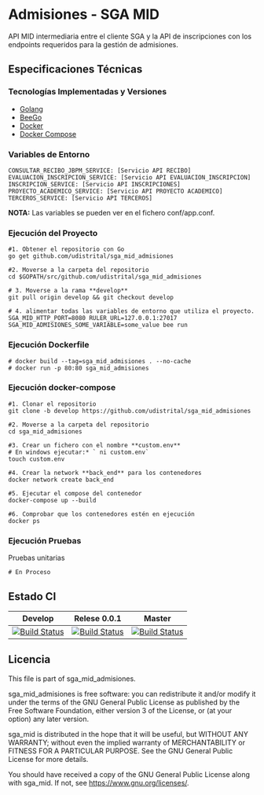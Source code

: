 # Admisiones - SGA MID

API MID intermediaria entre el cliente SGA y la API de inscripciones con los endpoints requeridos para la gestión de admisiones.

## Especificaciones Técnicas

### Tecnologías Implementadas y Versiones
* [Golang](https://github.com/udistrital/introduccion_oas/blob/master/instalacion_de_herramientas/golang.md)
* [BeeGo](https://github.com/udistrital/introduccion_oas/blob/master/instalacion_de_herramientas/beego.md)
* [Docker](https://docs.docker.com/engine/install/ubuntu/)
* [Docker Compose](https://docs.docker.com/compose/)


### Variables de Entorno
```shell
CONSULTAR_RECIBO_JBPM_SERVICE: [Servicio API RECIBO]
EVALUACION_INSCRIPCION_SERVICE: [Servicio API EVALUACION_INSCRIPCION]
INSCRIPCION_SERVICE: [Servicio API INSCRIPCIONES]
PROYECTO_ACADEMICO_SERVICE: [Servicio API PROYECTO ACADEMICO]
TERCEROS_SERVICE: [Servicio API TERCEROS]
```
**NOTA:** Las variables se pueden ver en el fichero conf/app.conf.

### Ejecución del Proyecto
```shell
#1. Obtener el repositorio con Go
go get github.com/udistrital/sga_mid_admisiones

#2. Moverse a la carpeta del repositorio
cd $GOPATH/src/github.com/udistrital/sga_mid_admisiones

# 3. Moverse a la rama **develop**
git pull origin develop && git checkout develop

# 4. alimentar todas las variables de entorno que utiliza el proyecto.
SGA_MID_HTTP_PORT=8080 RULER_URL=127.0.0.1:27017 SGA_MID_ADMISIONES_SOME_VARIABLE=some_value bee run
```

### Ejecución Dockerfile
```shell
# docker build --tag=sga_mid_admisiones . --no-cache
# docker run -p 80:80 sga_mid_admisiones
```

### Ejecución docker-compose
```shell
#1. Clonar el repositorio
git clone -b develop https://github.com/udistrital/sga_mid_admisiones

#2. Moverse a la carpeta del repositorio
cd sga_mid_admisiones

#3. Crear un fichero con el nombre **custom.env**
# En windows ejecutar:* ` ni custom.env`
touch custom.env

#4. Crear la network **back_end** para los contenedores
docker network create back_end

#5. Ejecutar el compose del contenedor
docker-compose up --build

#6. Comprobar que los contenedores estén en ejecución
docker ps
```

### Ejecución Pruebas

Pruebas unitarias
```shell
# En Proceso
```

## Estado CI

| Develop | Relese 0.0.1 | Master |
| -- | -- | -- |
| [![Build Status](https://hubci.portaloas.udistrital.edu.co/api/badges/udistrital/sga_mid_admisiones/status.svg?ref=refs/heads/develop)](https://hubci.portaloas.udistrital.edu.co/udistrital/sga_mid_admisiones) | [![Build Status](https://hubci.portaloas.udistrital.edu.co/api/badges/udistrital/sga_mid_admisiones/status.svg?ref=refs/heads/release/0.0.1)](https://hubci.portaloas.udistrital.edu.co/udistrital/sga_mid_admisiones) | [![Build Status](https://hubci.portaloas.udistrital.edu.co/api/badges/udistrital/sga_mid_admisiones/status.svg)](https://hubci.portaloas.udistrital.edu.co/udistrital/sga_mid_admisiones) |

## Licencia

This file is part of sga_mid_admisiones.

sga_mid_admisiones is free software: you can redistribute it and/or modify it under the terms of the GNU General Public License as published by the Free Software Foundation, either version 3 of the License, or (at your option) any later version.

sga_mid is distributed in the hope that it will be useful, but WITHOUT ANY WARRANTY; without even the implied warranty of MERCHANTABILITY or FITNESS FOR A PARTICULAR PURPOSE. See the GNU General Public License for more details.

You should have received a copy of the GNU General Public License along with sga_mid. If not, see https://www.gnu.org/licenses/.
